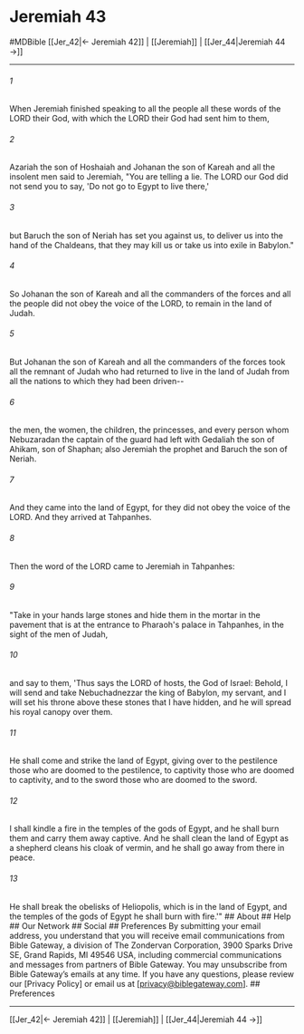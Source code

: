 # Jeremiah 43
#MDBible
[[Jer_42|← Jeremiah 42]] | [[Jeremiah]] | [[Jer_44|Jeremiah 44 →]]

***






###### 1 


When Jeremiah finished speaking to all the people all these words of the LORD their God, with which the LORD their God had sent him to them, 





###### 2 


Azariah the son of Hoshaiah and Johanan the son of Kareah and all the insolent men said to Jeremiah, "You are telling a lie. The LORD our God did not send you to say, 'Do not go to Egypt to live there,' 





###### 3 


but Baruch the son of Neriah has set you against us, to deliver us into the hand of the Chaldeans, that they may kill us or take us into exile in Babylon." 





###### 4 


So Johanan the son of Kareah and all the commanders of the forces and all the people did not obey the voice of the LORD, to remain in the land of Judah. 





###### 5 


But Johanan the son of Kareah and all the commanders of the forces took all the remnant of Judah who had returned to live in the land of Judah from all the nations to which they had been driven-- 





###### 6 


the men, the women, the children, the princesses, and every person whom Nebuzaradan the captain of the guard had left with Gedaliah the son of Ahikam, son of Shaphan; also Jeremiah the prophet and Baruch the son of Neriah. 





###### 7 


And they came into the land of Egypt, for they did not obey the voice of the LORD. And they arrived at Tahpanhes. 





###### 8 


Then the word of the LORD came to Jeremiah in Tahpanhes: 





###### 9 


"Take in your hands large stones and hide them in the mortar in the pavement that is at the entrance to Pharaoh's palace in Tahpanhes, in the sight of the men of Judah, 





###### 10 


and say to them, 'Thus says the LORD of hosts, the God of Israel: Behold, I will send and take Nebuchadnezzar the king of Babylon, my servant, and I will set his throne above these stones that I have hidden, and he will spread his royal canopy over them. 





###### 11 


He shall come and strike the land of Egypt, giving over to the pestilence those who are doomed to the pestilence, to captivity those who are doomed to captivity, and to the sword those who are doomed to the sword. 





###### 12 


I shall kindle a fire in the temples of the gods of Egypt, and he shall burn them and carry them away captive. And he shall clean the land of Egypt as a shepherd cleans his cloak of vermin, and he shall go away from there in peace. 





###### 13 


He shall break the obelisks of Heliopolis, which is in the land of Egypt, and the temples of the gods of Egypt he shall burn with fire.'" ## About ## Help ## Our Network ## Social ## Preferences By submitting your email address, you understand that you will receive email communications from Bible Gateway, a division of The Zondervan Corporation, 3900 Sparks Drive SE, Grand Rapids, MI 49546 USA, including commercial communications and messages from partners of Bible Gateway. You may unsubscribe from Bible Gateway&rsquo;s emails at any time. If you have any questions, please review our [Privacy Policy] or email us at [privacy@biblegateway.com]. ## Preferences

***

[[Jer_42|← Jeremiah 42]] | [[Jeremiah]] | [[Jer_44|Jeremiah 44 →]]
